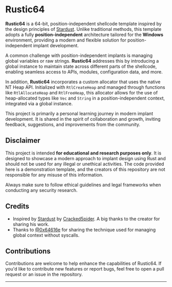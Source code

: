# Rustic64

**Rustic64** is a 64-bit, position-independent shellcode template inspired by the design principles of [Stardust](https://github.com/Cracked5pider/Stardust). Unlike traditional methods, this template adopts a fully **position-independent** architecture tailored for the **Windows** environment, providing a modern and flexible solution for position-independent implant development.

A common challenge with position-independent implants is managing global variables or raw strings. **Rustic64** addresses this by introducing a global instance to maintain state across different parts of the shellcode, enabling seamless access to APIs, modules, configuration data, and more.

In addition, **Rustic64** incorporates a custom allocator that uses the native NT Heap API. Initialized with `RtlCreateHeap` and managed through functions like `RtlAllocateHeap` and `RtlFreeHeap`, this allocator allows for the use of heap-allocated types like `Vec` and `String` in a position-independent context, integrated via a global instance.

This project is primarily a personal learning journey in modern implant development. It is shared in the spirit of collaboration and growth, inviting feedback, suggestions, and improvements from the community.

## Disclaimer

This project is intended **for educational and research purposes only**. It is designed to showcase a modern approach to implant design using Rust and should not be used for any illegal or unethical activities. The code provided here is a demonstration template, and the creators of this repository are not responsible for any misuse of this information.

Always make sure to follow ethical guidelines and legal frameworks when conducting any security research.

## Credits

- Inspired by [Stardust](https://github.com/Cracked5pider/Stardust) by [Cracked5pider](https://github.com/Cracked5pider). A big thanks to the creator for sharing his work.
- Thanks to [@0x64616e](https://x.com/0x64616e/status/1769723870867509531) for sharing the technique used for managing global context without syscalls.

## Contributions

Contributions are welcome to help enhance the capabilities of Rustic64. If you'd like to contribute new features or report bugs, feel free to open a pull request or an issue in the repository.

---

